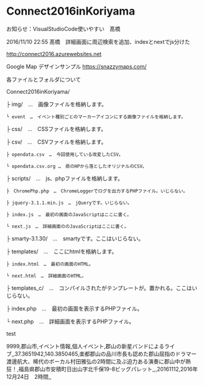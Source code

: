 # Connect2016inKoriyama

お知らせ：VisualStudioCode使いやすい　髙橋

2016/11/10 22:55 髙橋　詳細画面に周辺検索を追加、indexとnextでjs分けた

http://connect2016.azurewebsites.net

Google Map デザインサンプル
https://snazzymaps.com/


各ファイルとフォルダについて

Connect2016inKoriyama/

 ├ img/　…　画像ファイルを格納します。
 
    └ event　…　イベント種別ごとのマーカーアイコンにする画像ファイルを格納します。

 ├ css/　…　CSSファイルを格納します。
 
 ├ csv/　…　CSVファイルを格納します。
 
    ├ opendata.csv　…　今回使用している改変したCSV。
    
    └ opendata.csv.org …　県のHPから落としたオリジナルのCSV。
 
 ├ scripts/　…　js、phpファイルを格納します。
 
    ├　ChromePhp.php　…　ChromeLoggerでログを出力するPHPファイル。いじらない。
    
    ├ jquery-3.1.1.min.js　…　jQueryです。いじらない。
 
    ├ index.js　…　最初の画面のJavaScriptはここに書く。
    
    └ next.js　…　詳細画面ののJavaScriptはここに書く。
 
 ├ smarty-3.1.30/　…　smartyです。ここはいじらない。
 
 ├ templates/　…　ここにhtmlを格納します。
 
    ├ index.html　…　最初の画面のHTML。
    
    └ next.html　…　詳細画面のHTML。
 
 ├ templates_c/　…　コンパイルされたがテンプレートが。置かれる。ここはいじらない。
 
 ├ index.php　…　最初の画面を表示するPHPファイル。
 
 └ next.php　…　詳細画面を表示するPHPファイル。

test


9999,郡山市,イベント情報,個人イベント,郡山の新星バンドによるライブ,,37.3651942,140.3850465,楽都郡山の品川市長も認めた郡山屈指のドラマー渡邊航大、稀代のボーカル村田雅弘の2時間に及ぶ迫力ある演奏に郡山中が熱狂！,福島県郡山市安積町日出山字北千保19-8ビッグパレット,,,20161112,2016年12月24日　2時間,,
